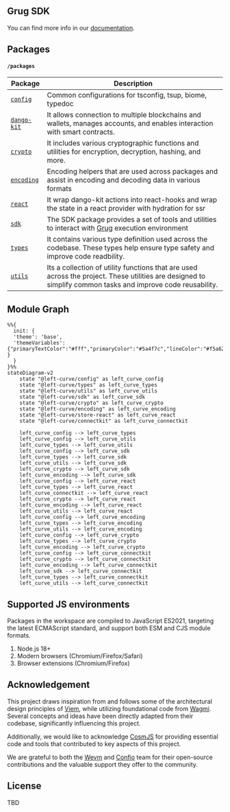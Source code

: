 ## Grug SDK

You can find more info in our [documentation](https://grug-sdk.pages.dev/).

## Packages

#### `/packages`

| Package                              | Description                                                                                                                                                 |
| ------------------------------------ | ----------------------------------------------------------------------------------------------------------------------------------------------------------- |
| [`config`](./packages/config)        | Common configurations for tsconfig, tsup, biome, typedoc                                                                                                    |
| [`dango-kit`](./packages/dango-kit/) | It allows connection to multiple blockchains and wallets, manages accounts, and enables interaction with smart contracts.                                   |
| [`crypto`](./packages/crypto)        | It includes various cryptographic functions and utilities for encryption, decryption, hashing, and more.                                                    |
| [`encoding`](./packages/encoding)    | Encoding helpers that are used across packages and assist in encoding and decoding data in various formats                                                  |
| [`react`](./packages/react)          | It wrap dango-kit actions into react-hooks and wrap the state in a react provider with hydration for ssr                                                    |
| [`sdk`](./packages/core)             | The SDK package provides a set of tools and utilities to interact with [Grug] execution environment                                                         |
| [`types`](./packages/types)          | It contains various type definition used across the codebase. These types help ensure type safety and improve code readbility.                              |
| [`utils`](./packages/utils)          | Its a collection of utility functions that are used across the project. These utilities are designed to simplify common tasks and improve code reusability. |

## Module Graph

```mermaid
%%{
  init: {
  'theme': 'base',
  'themeVariables': {"primaryTextColor":"#fff","primaryColor":"#5a4f7c","lineColor":"#f5a623" }
  }
}%%
stateDiagram-v2
    state "@left-curve/config" as left_curve_config
    state "@left-curve/types" as left_curve_types
    state "@left-curve/utils" as left_curve_utils
    state "@left-curve/sdk" as left_curve_sdk
    state "@left-curve/crypto" as left_curve_crypto
    state "@left-curve/encoding" as left_curve_encoding
    state "@left-curve/store-react" as left_curve_react
    state "@left-curve/connectkit" as left_curve_connectkit

    left_curve_config --> left_curve_types
    left_curve_config --> left_curve_utils
    left_curve_types --> left_curve_utils
    left_curve_config --> left_curve_sdk
    left_curve_types --> left_curve_sdk
    left_curve_utils --> left_curve_sdk
    left_curve_crypto --> left_curve_sdk
    left_curve_encoding --> left_curve_sdk
    left_curve_config --> left_curve_react
    left_curve_types --> left_curve_react
    left_curve_connectkit --> left_curve_react
    left_curve_crypto --> left_curve_react
    left_curve_encoding --> left_curve_react
    left_curve_utils --> left_curve_react
    left_curve_config --> left_curve_encoding
    left_curve_types --> left_curve_encoding
    left_curve_utils --> left_curve_encoding
    left_curve_config --> left_curve_crypto
    left_curve_types --> left_curve_crypto
    left_curve_encoding --> left_curve_crypto
    left_curve_config --> left_curve_connectkit
    left_curve_crypto --> left_curve_connectkit
    left_curve_encoding --> left_curve_connectkit
    left_curve_sdk --> left_curve_connectkit
    left_curve_types --> left_curve_connectkit
    left_curve_utils --> left_curve_connectkit
```

## Supported JS environments

Packages in the workspace are compiled to JavaScript ES2021, targeting the latest ECMAScript standard, and support both ESM and CJS module formats.

1. Node.js 18+
2. Modern browsers (Chromium/Firefox/Safari)
3. Browser extensions (Chromium/Firefox)

## Acknowledgement

This project draws inspiration from and follows some of the architectural design principles of [Viem], while utilizing foundational code from [Wagmi]. Several concepts and ideas have been directly adapted from their codebase, significantly influencing this project.

Additionally, we would like to acknowledge [CosmJS] for providing essential code and tools that contributed to key aspects of this project.

We are grateful to both the [Wevm] and [Confio] team for their open-source contributions and the valuable support they offer to the community.

## License

TBD

[Grug]: https://grug.build/
[Wevm]: https://wevm.dev/
[Wagmi]: https://github.com/wevm/wagmi
[Viem]: https://github.com/wevm/viem
[CosmJS]: https://github.com/cosmos/cosmjs
[Confio]: https://confio.gmbh/
